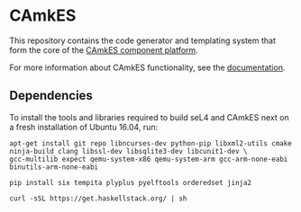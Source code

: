 <!--
 Copyright 2016, NICTA

 This software may be distributed and modified according to the terms of
 the BSD 2-Clause license. Note that NO WARRANTY is provided.
 See "LICENSE_BSD2.txt" for details.

 @TAG(NICTA_BSD)
-->

# CAmkES

This repository contains the code generator and templating system that form the
core of the [CAmkES component platform](https://wiki.sel4.systems/CAmkES/).

For more information about CAmkES functionality, see the
[documentation](docs/index.md).

## Dependencies

To install the tools and libraries required to build seL4 and CAmkES next on a
fresh installation of Ubuntu 16.04, run:

```
apt-get install git repo libncurses-dev python-pip libxml2-utils cmake ninja-build clang libssl-dev libsqlite3-dev libcunit1-dev \
gcc-multilib expect qemu-system-x86 qemu-system-arm gcc-arm-none-eabi binutils-arm-none-eabi

pip install six tempita plyplus pyelftools orderedset jinja2

curl -sSL https://get.haskellstack.org/ | sh
```

